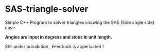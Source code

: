# SAS-triangle-solver
Simple C++ Program to solver triangles knowing the SAS (Side angle side) case 

**Angles are input in degress and sides in unit length.**

Still under proudction , Feedback is appericated !
